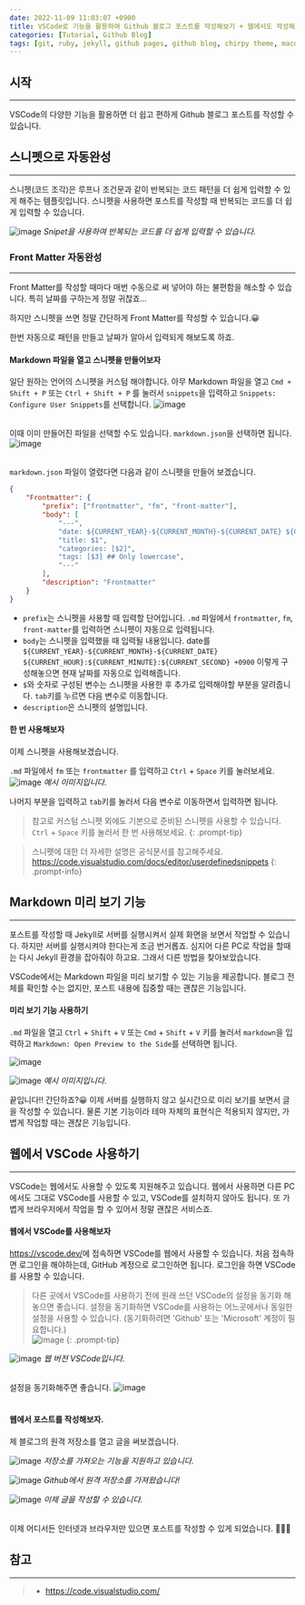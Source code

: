 ```yaml
---
date: 2022-11-09 11:03:07 +0900
title: VSCode로 기능을 활용하여 Github 블로그 포스트를 작성해보기 + 웹에서도 작성해보기
categories: [Tutorial, Github Blog]
tags: [git, ruby, jekyll, github pages, github blog, chirpy theme, macos, vscode] ## Only lowercase
---
```


## 시작
---
VSCode의 다양한 기능을 활용하면 더 쉽고 편하게 Github 블로그 포스트를 작성할 수 있습니다.

## 스니펫으로 자동완성
---
스니펫(코드 조각)은 루프나 조건문과 같이 반복되는 코드 패턴을 더 쉽게 입력할 수 있게 해주는 템플릿입니다. 스니펫을 사용하면 포스트를 작성할 때 반복되는 코드를 더 쉽게 입력할 수 있습니다.

![image](https://code.visualstudio.com/assets/docs/editor/userdefinedsnippets/ajax-snippet.gif)
_Snipet을 사용하여 반복되는 코드를 더 쉽게 입력할 수 있습니다._

### Front Matter 자동완성
---
Front Matter를 작성할 때마다 매번 수동으로 써 넣어야 하는 불편함을 해소할 수 있습니다. 특히 날짜를 구하는게 정말 귀찮죠...

하지만 스니펫을 쓰면 정말 간단하게 Front Matter를 작성할 수 있습니다.😀

한번 자동으로 패턴을 만들고 날짜가 알아서 입력되게 해보도록 하죠.

#### Markdown 파일을 열고 스니펫을 만들어보자

일단 원하는 언어의 스니펫을 커스텀 해야합니다. 아무 Markdown 파일을 열고 `Cmd + Shift + P` 또는 `Ctrl + Shift + P` 를 눌러서 `snippets`을 입력하고 `Snippets: Configure User Snippets`를 선택합니다.
![image](https://olphschool-my.sharepoint.com/personal/d16571_365v_me/Documents/githubblog/images/ScreenShot%202022-11-09%20%ec%98%a4%ed%9b%84%203.30.42.png?Web=1)  
<br>

이때 이미 만들어진 파일을 선택할 수도 있습니다. `markdown.json`을 선택하면 됩니다.
![image](https://olphschool-my.sharepoint.com/personal/d16571_365v_me/Documents/githubblog/images/ScreenShot%202022-11-09%20%ec%98%a4%ed%9b%84%203.31.41.png?Web=1)  
<br>

`markdown.json` 파일이 열렸다면 다음과 같이 스니펫을 만들어 보겠습니다.

```json
{
    "Frontmatter": {
		"prefix": ["frontmatter", "fm", "front-matter"],
		"body": [
			"---",
			"date: ${CURRENT_YEAR}-${CURRENT_MONTH}-${CURRENT_DATE} ${CURRENT_HOUR}:${CURRENT_MINUTE}:${CURRENT_SECOND} +0900",
			"title: $1",
			"categories: [$2]",
			"tags: [$3] ## Only lowercase",
			"---"
		],
		"description": "Frontmatter"
	}
}
```

- `prefix`는 스니펫을 사용할 때 입력할 단어입니다. `.md` 파일에서 `frontmatter`, `fm`, `front-matter`를 입력하면 스니펫이 자동으로 입력됩니다.
- `body`는 스니펫을 입력했을 때 입력될 내용입니다. date를 `${CURRENT_YEAR}-${CURRENT_MONTH}-${CURRENT_DATE} ${CURRENT_HOUR}:${CURRENT_MINUTE}:${CURRENT_SECOND} +0900` 이렇게 구성해놓으면 현재 날짜를 자동으로 입력해줍니다.
- `$`와 숫자로 구성된 변수는 스니펫을 사용한 후 추가로 입력해야할 부분을 알려줍니다. `tab`키를 누르면 다음 변수로 이동합니다.
- `description`은 스니펫의 설명입니다.

#### 한 번 사용해보자

이제 스니펫을 사용해보겠습니다.

`.md` 파일에서 `fm` 또는 `frontmatter` 를 입력하고 `Ctrl` \+ `Space` 키를 눌러보세요.  
![image](https://olphschool-my.sharepoint.com/personal/d16571_365v_me/Documents/githubblog/images/ezgif-3-7340ae22a8.gif?Web=1)
_예시 이미지입니다._

나머지 부분을 입력하고 `tab`키를 눌러서 다음 변수로 이동하면서 입력하면 됩니다.

> 참고로 커스텀 스니펫 외에도 기본으로 준비된 스니펫을 사용할 수 있습니다. `Ctrl` \+ `Space` 키를 눌러서 한 번 사용해보세요.
{: .prompt-tip}

> 스니펫에 대한 더 자세한 설명은 공식문서를 참고해주세요.  
> <https://code.visualstudio.com/docs/editor/userdefinedsnippets>
{: .prompt-info}

## Markdown 미리 보기 기능
---
포스트를 작성할 때 Jekyll로 서버를 실행시켜서 실제 화면을 보면서 작업할 수 있습니다. 하지만 서버를 실행시켜야 한다는게 조금 번거롭죠. 심지어 다른 PC로 작업을 할때는 다시 Jekyll 환경을 잡아줘야 하고요. 그래서 다른 방법을 찾아보았습니다.

VSCode에서는 Markdown 파일을 미리 보기할 수 있는 기능을 제공합니다. 블로그 전체를 확인할 수는 없지만, 포스트 내용에 집중할 때는 괜찮은 기능입니다.

#### 미리 보기 기능 사용하기

`.md` 파일을 열고 `Ctrl` \+ `Shift` \+ `V` 또는 `Cmd` \+ `Shift` \+ `V` 키를 눌러서 `markdown`을 입력하고 `Markdown: Open Preview to the Side`를 선택하면 됩니다.

![image](https://olphschool-my.sharepoint.com/personal/d16571_365v_me/Documents/githubblog/images/ScreenShot%202022-11-09%20%ec%98%a4%ed%9b%84%204.56.19.png?Web=1)  

![image](https://olphschool-my.sharepoint.com/personal/d16571_365v_me/Documents/githubblog/images/ScreenShot%202022-11-09%20%ec%98%a4%ed%9b%84%204.57.18.png?Web=1)
_예시 이미지입니다._

끝입니다!! 간단하죠?😀 이제 서버를 실행하지 않고 실시간으로 미리 보기를 보면서 글을 작성할 수 있습니다. 물론 기본 기능이라 테마 자체의 표현식은 적용되지 않지만, 가볍게 작업할 때는 괜찮은 기능입니다.

## 웹에서 VSCode 사용하기
---
VSCode는 웹에서도 사용할 수 있도록 지원해주고 있습니다. 웹에서 사용하면 다른 PC에서도 그대로 VSCode를 사용할 수 있고, VSCode를 설치하지 않아도 됩니다. 또 가볍게 브라우저에서 작업을 할 수 있어서 정말 괜찮은 서비스죠.

#### 웹에서 VSCode를 사용해보자

<https://vscode.dev/>에 접속하면 VSCode를 웹에서 사용할 수 있습니다. 처음 접속하면 로그인을 해야하는데, GitHub 계정으로 로그인하면 됩니다. 로그인을 하면 VSCode를 사용할 수 있습니다.

> 다른 곳에서 VSCode를 사용하기 전에 원래 쓰던 VSCode의 설정을 동기화 해놓으면 좋습니다. 설정을 동기화하면 VSCode를 사용하는 어느곳에서나 동일한 설정을 사용할 수 있습니다. (동기화하려면 'Github' 또는 'Microsoft' 계정이 필요합니다.)  
> ![image](https://olphschool-my.sharepoint.com/personal/d16571_365v_me/Documents/githubblog/images/ScreenShot%202022-11-09%20%ec%98%a4%ed%9b%84%205.17.10.png?Web=1)
{: .prompt-tip}

![image](https://olphschool-my.sharepoint.com/personal/d16571_365v_me/Documents/githubblog/images/ScreenShot%202022-11-09%20%ec%98%a4%ed%9b%84%205.19.26.png?Web=1)
_웹 버전 VSCode입니다._  
<br>

설정을 동기화해주면 좋습니다.
![image](https://olphschool-my.sharepoint.com/personal/d16571_365v_me/Documents/githubblog/images/ScreenShot%202022-11-09%20%ec%98%a4%ed%9b%84%205.20.08.png?Web=1)  
<br>

#### 웹에서 포스트를 작성해보자.

제 블로그의 원격 저장소를 열고 글을 써보겠습니다.

![image](https://olphschool-my.sharepoint.com/personal/d16571_365v_me/Documents/githubblog/images/ScreenShot%202022-11-09%20%ec%98%a4%ed%9b%84%205.42.31.png?Web=1)
_저장소를 가져오는 기능을 지원하고 있습니다._  

![image](https://olphschool-my.sharepoint.com/personal/d16571_365v_me/Documents/githubblog/images/ScreenShot%202022-11-09%20%ec%98%a4%ed%9b%84%205.44.06.png?Web=1)
_Github에서 원격 저장소를 가져왔습니다!_  

![image](https://olphschool-my.sharepoint.com/personal/d16571_365v_me/Documents/githubblog/images/ScreenShot%202022-11-09%20%ec%98%a4%ed%9b%84%205.46.17.png?Web=1)
_이제 글을 작성할 수 있습니다._  
<br>

이제 어디서든 인터넷과 브라우저만 있으면 포스트를 작성할 수 있게 되었습니다. 👏👏👏

## 참고
---
> - <https://code.visualstudio.com/>
